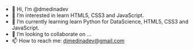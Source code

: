 - 👋 Hi, I’m @dmedinadev
- 👀 I’m interested in learn HTML5, CSS3 and JavaScript.
- 🌱 I’m currently learning learn Python for DataScience, HTML5, CSS3 and JavaScript.
- 💞️ I’m looking to collaborate on ...
- 📫 How to reach me: djmedinadev@gmail.com

<!---
dmedinadev/dmedinadev is a ✨ special ✨ repository because its `README.md` (this file) appears on your GitHub profile.
You can click the Preview link to take a look at your changes.
--->

